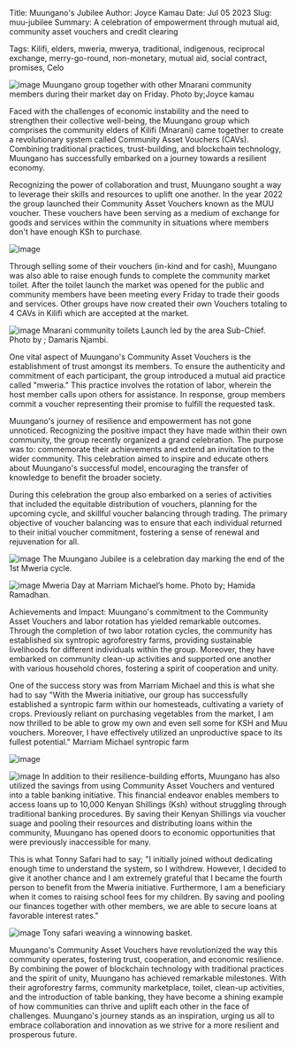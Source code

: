 Title: Muungano's Jubilee
Author: Joyce Kamau
Date: Jul 05 2023
Slug: muu-jubilee
Summary: A celebration of empowerment through mutual aid, community asset vouchers and credit clearing

Tags: Kilifi, elders, mweria, mwerya, traditional, indigenous, reciprocal exchange, merry-go-round, non-monetary, mutual aid, social contract, promises, Celo

![image](images/blog/muu-jubilee1.webp)
Muungano group together with other Mnarani community members  during their market day on Friday.
Photo by;Joyce kamau

Faced with the challenges of economic instability and the need to strengthen their collective well-being, the Muungano group which comprises the community elders of Kilifi (Mnarani) came together to create a revolutionary system called Community Asset Vouchers (CAVs). Combining traditional practices, trust-building, and blockchain technology, Muungano has successfully embarked on a journey towards a resilient economy.

Recognizing the power of collaboration and trust, Muungano sought a way to leverage their skills and resources to uplift one another. In the year 2022 the group launched their Community Asset Vouchers known as the MUU voucher. These vouchers have been serving as a medium of exchange for goods and services within the community in situations where members don't have enough KSh to purchase. 

![image](images/blog/muu-jubilee2.webp)

Through selling some of their vouchers (in-kind and for cash), Muungano was also able to raise enough funds to complete the community market toilet. After the toilet launch the market was opened for the public and community members have been meeting every Friday to trade their goods and services. Other groups have now created their own Vouchers totaling to 4 CAVs in Kilifi which are accepted at the market.  

![image](images/blog/muu-jubilee3.webp)
Mnarani community toilets Launch led by the area Sub-Chief.
Photo by ; Damaris Njambi.

One vital aspect of Muungano's Community Asset Vouchers is the establishment of trust amongst its members. To ensure the authenticity and commitment of each participant, the group introduced a mutual aid practice called "mweria." This practice involves the rotation of labor, wherein the host member calls upon others for assistance. In response, group members commit a voucher representing their promise to fulfill the requested task.

Muungano's journey of resilience and empowerment has not gone unnoticed. Recognizing the positive impact they have made within their own community, the group recently organized a grand celebration. The purpose was to: commemorate their achievements and extend an invitation to the wider community. This celebration aimed to inspire and educate others about Muungano's successful model, encouraging the transfer of knowledge to benefit the broader society.

During this celebration the group also embarked on a series of activities that included the equitable distribution of vouchers,  planning for the upcoming cycle, and skillful voucher balancing through trading. The primary objective of voucher balancing was to ensure that each individual returned to their initial voucher commitment, fostering a sense of renewal and rejuvenation for all.

![image](images/blog/muu-jubilee4.webp)
The Muungano Jubilee is a celebration day marking the end of the 1st Mweria cycle.

![image](images/blog/muu-jubilee5.webp)
Mweria Day at Marriam Michael’s home.
Photo by; Hamida Ramadhan.

Achievements and Impact:
Muungano's commitment to the Community Asset Vouchers and labor rotation has yielded remarkable outcomes. Through the completion of two labor rotation cycles, the community has established six syntropic agroforestry farms, providing sustainable livelihoods for different individuals within the group. Moreover, they have embarked on community clean-up activities and supported one another with various household chores, fostering a spirit of cooperation and unity.

One of the success story was from Marriam Michael and this is what she had to say "With the Mweria initiative, our group has successfully established a syntropic farm within our homesteads, cultivating a variety of crops. Previously reliant on purchasing vegetables from the market, I am now thrilled to be able to grow my own and even sell some for KSH and Muu vouchers. Moreover, I have effectively utilized an unproductive space to its fullest potential."
Marriam Michael syntropic farm

![image](images/blog/muu-jubilee6.webp)

![image](images/blog/muu-jubilee7.webp)
In addition to their resilience-building efforts, Muungano has also utilized the savings from using Community Asset Vouchers and ventured into a table banking initiative. This financial endeavor enables members to access loans up to 10,000 Kenyan Shillings (Ksh) without struggling through traditional banking procedures. By saving their Kenyan Shillings via voucher suage and pooling their resources and distributing loans within the community, Muungano has opened doors to economic opportunities that were previously inaccessible for many.

This is what Tonny Safari had to say; "I initially joined without dedicating enough time to understand the system, so I withdrew. However, I decided to give it another chance and I am extremely grateful that I became the fourth person to benefit from the Mweria initiative. Furthermore, I am a beneficiary when it comes to raising school fees for my children. By saving and pooling our finances together with other members, we are able to secure loans at favorable interest rates."

![image](images/blog/muu-jubilee8.webp)
Tony safari weaving a winnowing basket.


Muungano's Community Asset Vouchers have revolutionized the way this community operates, fostering trust, cooperation, and economic resilience. By combining the power of blockchain technology with traditional practices and the spirit of unity, Muungano has achieved remarkable milestones. With their agroforestry farms, community marketplace, toilet, clean-up activities, and the introduction of table banking, they have become a shining example of how communities can thrive and uplift each other in the face of challenges. Muungano's journey stands as an inspiration, urging us all to embrace collaboration and innovation as we strive for a more resilient and prosperous future.

